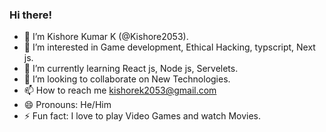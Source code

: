 ### Hi there!

- 👋 I’m Kishore Kumar K (@Kishore2053).
- 👀 I’m interested in Game development, Ethical Hacking, typscript, Next js.
- 🌱 I’m currently learning React js, Node js, Servelets.
- 💞️ I’m looking to collaborate on New Technologies.
- 📫 How to reach me kishorek2053@gmail.com
- 😄 Pronouns: He/Him
- ⚡ Fun fact: I love to play Video Games and watch Movies.

<!---
Kishor2053/Kishor2053 is a ✨ special ✨ repository because its `README.md` (this file) appears on your GitHub profile.
You can click the Preview link to take a look at your changes.
--->
